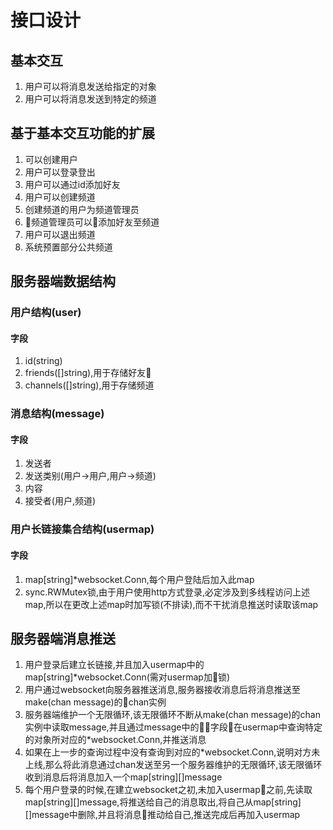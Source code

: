 # 接口设计

## 基本交互

1. 用户可以将消息发送给指定的对象
2. 用户可以将消息发送到特定的频道

## 基于基本交互功能的扩展

1. 可以创建用户
2. 用户可以登录登出
3. 用户可以通过id添加好友
4. 用户可以创建频道
5. 创建频道的用户为频道管理员
6. 频道管理员可以添加好友至频道
7. 用户可以退出频道
8. 系统预置部分公共频道

## 服务器端数据结构

### 用户结构(user)

#### 字段

1. id(string)
2. friends([]string),用于存储好友
3. channels([]string),用于存储频道

### 消息结构(message)

#### 字段

1. 发送者
2. 发送类别(用户->用户,用户->频道)
3. 内容
4. 接受者(用户,频道)

### 用户长链接集合结构(usermap)

#### 字段

1. map[string]*websocket.Conn,每个用户登陆后加入此map
2. sync.RWMutex锁,由于用户使用http方式登录,必定涉及到多线程访问上述map,所以在更改上述map时加写锁(不排读),而不干扰消息推送时读取该map

## 服务器端消息推送

1. 用户登录后建立长链接,并且加入usermap中的map[string]*websocket.Conn(需对usermap加锁)
2. 用户通过websocket向服务器推送消息,服务器接收消息后将消息推送至make(chan message)的chan实例
3. 服务器端维护一个无限循环,该无限循环不断从make(chan message)的chan实例中读取message,并且通过message中的字段在usermap中查询特定的对象所对应的*websocket.Conn,并推送消息
4. 如果在上一步的查询过程中没有查询到对应的*websocket.Conn,说明对方未上线,那么将此消息通过chan发送至另一个服务器维护的无限循环,该无限循环收到消息后将消息加入一个map[string][]message
5. 每个用户登录的时候,在建立websocket之初,未加入usermap之前,先读取map[string][]message,将推送给自己的消息取出,将自己从map[string][]message中删除,并且将消息推动给自己,推送完成后再加入usermap

